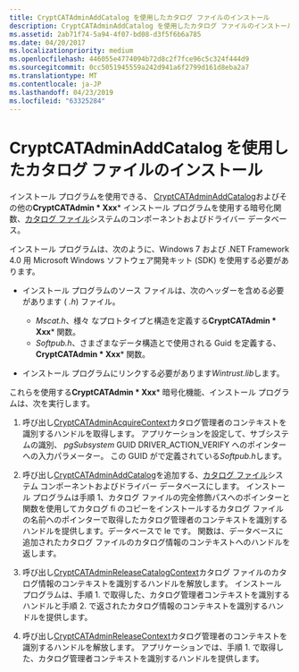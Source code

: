 ```yaml
---
title: CryptCATAdminAddCatalog を使用したカタログ ファイルのインストール
description: CryptCATAdminAddCatalog を使用したカタログ ファイルのインストール
ms.assetid: 2ab71f74-5a94-4f07-bd08-d3f5f6b6a785
ms.date: 04/20/2017
ms.localizationpriority: medium
ms.openlocfilehash: 446055e4774094b72d8c2f7fce96c5c324f444d9
ms.sourcegitcommit: 0cc5051945559a242d941a6f2799d161d8eba2a7
ms.translationtype: MT
ms.contentlocale: ja-JP
ms.lasthandoff: 04/23/2019
ms.locfileid: "63325284"
---
```

# <a name="installing-a-catalog-file-by-using-cryptcatadminaddcatalog"></a>CryptCATAdminAddCatalog を使用したカタログ ファイルのインストール


インストール プログラムを使用できる、 [CryptCATAdminAddCatalog](https://go.microsoft.com/fwlink/p/?linkid=104926)およびその他の**CryptCATAdmin * Xxx*** インストール プログラムを使用する暗号化関数、[カタログ ファイル](catalog-files.md)システムのコンポーネントおよびドライバー データベース。

インストール プログラムは、次のように、Windows 7 および .NET Framework 4.0 用 Microsoft Windows ソフトウェア開発キット (SDK) を使用する必要があります。

- インストール プログラムのソース ファイルは、次のヘッダーを含める必要があります ( *.h*) ファイル。
  - *Mscat.h*、様々 なプロトタイプと構造を定義する**CryptCATAdmin * Xxx*** 関数。
  - *Softpub.h*、さまざまなデータ構造とで使用される Guid を定義する、 **CryptCATAdmin * Xxx*** 関数。

- インストール プログラムにリンクする必要があります*Wintrust.lib*します。

これらを使用する**CryptCATAdmin * Xxx*** 暗号化機能、インストール プログラムは、次を実行します。

1.  呼び出し[CryptCATAdminAcquireContext](https://go.microsoft.com/fwlink/p/?linkid=105783)カタログ管理者のコンテキストを識別するハンドルを取得します。 アプリケーションを設定して、サブシステムの識別、 *pgSubsystem* GUID DRIVER_ACTION_VERIFY へのポインターへの入力パラメーター。 この GUID がで定義されている*Softpub.h*します。

2.  呼び出し[CryptCATAdminAddCatalog](https://go.microsoft.com/fwlink/p/?linkid=136382)を追加する、[カタログ ファイル](catalog-files.md)システム コンポーネントおよびドライバー データベースにします。 インストール プログラムは手順 1、カタログ ファイルの完全修飾パスへのポインターと関数を使用してカタログ fi のコピーをインストールするカタログ ファイルの名前へのポインターで取得したカタログ管理者のコンテキストを識別するハンドルを提供します。データベースで le です。 関数は、データベースに追加されたカタログ ファイルのカタログ情報のコンテキストへのハンドルを返します。

3.  呼び出し[CryptCATAdminReleaseCatalogContext](https://go.microsoft.com/fwlink/p/?linkid=105784)カタログ ファイルのカタログ情報のコンテキストを識別するハンドルを解放します。 インストール プログラムは、手順 1. で取得した、カタログ管理者コンテキストを識別するハンドルと手順 2. で返されたカタログ情報のコンテキストを識別するハンドルを提供します。

4.  呼び出し[CryptCATAdminReleaseContext](https://go.microsoft.com/fwlink/p/?linkid=105785)カタログ管理者のコンテキストを識別するハンドルを解放します。 アプリケーションでは、手順 1. で取得した、カタログ管理者コンテキストを識別するハンドルを提供します。









